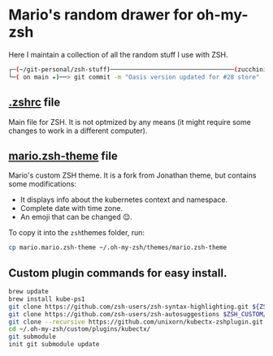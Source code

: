 # Mario's random drawer for oh-my-zsh

Here I maintain a collection of all the random stuff I use with ZSH.

```bash
┌─(~/git-personal/zsh-stuff)──────────────────────────────────(zucchini-nano-0032:monitoring 🤔 Fri Feb 11 16:48:54 WET 2022)─┐
└─( on main ✭)──> git commit -m "Oasis version updated for #28 store"
```

## [.zshrc](.zshrc) file

Main file for ZSH. It is not optmized by any means (it might require some changes to work in a different computer).

## [mario.zsh-theme](mario.zsh-theme) file

Mario's custom ZSH theme. It is a fork from Jonathan theme, but contains some modifications:

- It displays info about the kubernetes context and namespace.
- Complete date with time zone.
- An emoji that can be changed 😌.

To copy it into the `zsh`themes folder, run:

```bash
cp mario.mario.zsh-theme ~/.oh-my-zsh/themes/mario.zsh-theme
```

## Custom plugin commands for easy install.

```bash
brew update
brew install kube-ps1
git clone https://github.com/zsh-users/zsh-syntax-highlighting.git ${ZSH_CUSTOM:-~/.oh-my-zsh/custom}/plugins/zsh-syntax-highlighting
git clone https://github.com/zsh-users/zsh-autosuggestions $ZSH_CUSTOM/plugins/zsh-autosuggestions
git clone --recursive https://github.com/unixorn/kubectx-zshplugin.git ${ZSH_CUSTOM:-~/.oh-my-zsh/custom}/plugins/kubectx
cd ~/.oh-my-zsh/custom/plugins/kubectx/
git submodule
init git submodule update
```

